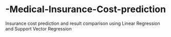 # -Medical-Insurance-Cost-prediction
Insurance cost prediction and result comparison using Linear Regression and Support Vector Regression
